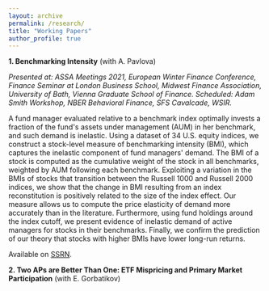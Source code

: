 ```yaml
---
layout: archive
permalink: /research/
title: "Working Papers"
author_profile: true
---
```

**1. Benchmarking Intensity** (with A. Pavlova)

*Presented at: ASSA Meetings 2021, European Winter Finance Conference, Finance Seminar at London Business School, Midwest Finance Association, University of Bath, Vienna Graduate School of Finance. Scheduled: Adam Smith Workshop, NBER Behavioral Finance, SFS Cavalcade, WSIR.*

A fund manager evaluated relative to a benchmark index optimally invests a fraction of the fund's assets under management (AUM) in her benchmark, and such demand is inelastic. Using a dataset of 34 U.S. equity indices, we construct a stock-level measure of benchmarking intensity (BMI), which captures the inelastic component of fund managers' demand. The BMI of a stock is computed as the cumulative weight of the stock in all benchmarks, weighted by AUM following each benchmark. Exploiting a variation in the BMIs of stocks that transition between the Russell 1000 and Russell 2000 indices, we show that the change in BMI resulting from an index reconstitution is positively related to the size of the index effect. Our measure allows us to compute the price elasticity of demand more accurately than in the literature. Furthermore, using fund holdings around the index cutoff, we present evidence of inelastic demand of active managers for stocks in their benchmarks. Finally, we confirm the prediction of our theory that stocks with higher BMIs have lower long-run returns.

Available on [SSRN](https://papers.ssrn.com/sol3/papers.cfm?abstract_id=3689959).


**2. Two APs are Better Than One: ETF Mispricing and Primary Market Participation** (with E. Gorbatikov)


<!-- {% if author.googlescholar %}
  You can also find my articles on <u><a href="{{author.googlescholar}}">my Google Scholar profile</a>.</u>
{% endif %}

{% include base_path %}

{% for post in site.research reversed %}
  {% include archive-single.html %}
{% endfor %}
-->
